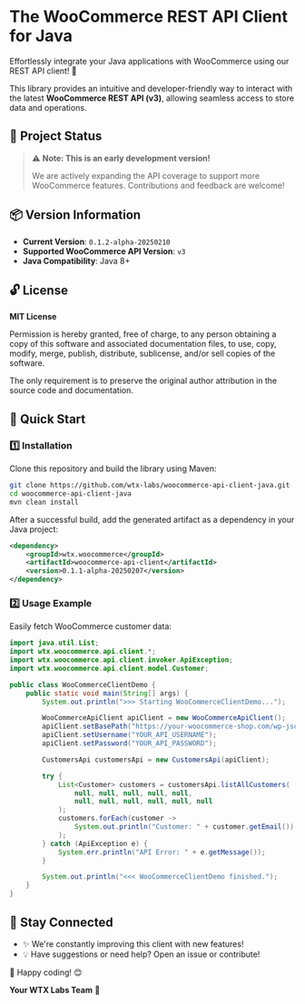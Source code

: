 # The WooCommerce REST API Client for Java

Effortlessly integrate your Java applications with WooCommerce using our REST API client! 🚀

This library provides an intuitive and developer-friendly way to interact with the latest **WooCommerce REST API (v3)**, allowing seamless access to store data and operations.

## 🚨 Project Status

> ⚠️ **Note: This is an early development version!**
> 
> We are actively expanding the API coverage to support more WooCommerce features.
> Contributions and feedback are welcome!

## 📦 Version Information

- **Current Version**: `0.1.2-alpha-20250210`
- **Supported WooCommerce API Version**: `v3`
- **Java Compatibility**: Java 8+

## 🔓 License

**MIT License**

Permission is hereby granted, free of charge, to any person obtaining a copy of this software and associated documentation files, to use, copy, modify, merge, publish, distribute, sublicense, and/or sell copies of the software.

The only requirement is to preserve the original author attribution in the source code and documentation.

## 🚀 Quick Start

### 1️⃣ Installation

Clone this repository and build the library using Maven:

```sh
git clone https://github.com/wtx-labs/woocommerce-api-client-java.git
cd woocommerce-api-client-java
mvn clean install
```

After a successful build, add the generated artifact as a dependency in your Java project:

```xml
<dependency>
    <groupId>wtx.woocommerce</groupId>
    <artifactId>woocommerce-api-client</artifactId>
    <version>0.1.1-alpha-20250207</version>
</dependency>
```

### 2️⃣ Usage Example

Easily fetch WooCommerce customer data:

```java
import java.util.List;
import wtx.woocommerce.api.client.*;
import wtx.woocommerce.api.client.invoker.ApiException;
import wtx.woocommerce.api.client.model.Customer;

public class WooCommerceClientDemo {
    public static void main(String[] args) {
        System.out.println(">>> Starting WooCommerceClientDemo...");

        WooCommerceApiClient apiClient = new WooCommerceApiClient();
        apiClient.setBasePath("https://your-woocommerce-shop.com/wp-json/wc/v3");
        apiClient.setUsername("YOUR_API_USERNAME");
        apiClient.setPassword("YOUR_API_PASSWORD");

        CustomersApi customersApi = new CustomersApi(apiClient);

        try {
            List<Customer> customers = customersApi.listAllCustomers(
                null, null, null, null, null, 
                null, null, null, null, null, null
            );
            customers.forEach(customer -> 
                System.out.println("Customer: " + customer.getEmail())
            );
        } catch (ApiException e) {
            System.err.println("API Error: " + e.getMessage());
        }

        System.out.println("<<< WooCommerceClientDemo finished.");
    }
}
```

## 🔗 Stay Connected

- ✨ We're constantly improving this client with new features!
- 💡 Have suggestions or need help? Open an issue or contribute!

🚀 Happy coding! 😊

**Your WTX Labs Team** 🚀